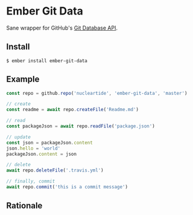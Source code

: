 
# Ember Git Data

Sane wrapper for GitHub's [Git Database API][1].

## Install

```
$ ember install ember-git-data
```

## Example

```js
const repo = github.repo('nucleartide', 'ember-git-data', 'master')

// create
const readme = await repo.createFile('Readme.md')

// read
const packageJson = await repo.readFile('package.json')

// update
const json = packageJson.content
json.hello = 'world'
packageJson.content = json

// delete
await repo.deleteFile('.travis.yml')

// finally, commit
await repo.commit('this is a commit message')
```

## Rationale

[1]: https://developer.github.com/v3/git/

